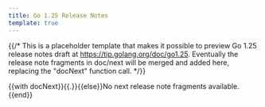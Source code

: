 ```yaml
---
title: Go 1.25 Release Notes
template: true
---
```


{{/*
	This is a placeholder template that makes it possible to preview
	Go 1.25 release notes draft at https://tip.golang.org/doc/go1.25.
	Eventually the release note fragments in doc/next will be merged
	and added here, replacing the "docNext" function call.
*/}}

{{with docNext}}{{.}}{{else}}No next release note fragments available.{{end}}
